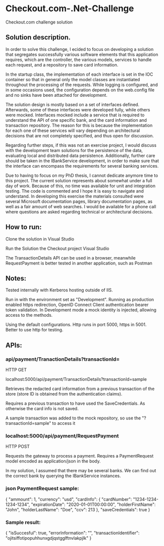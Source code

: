 # Checkout.com-.Net-Challenge
Checkout.com challenge solution

## Solution description. 

In order to solve this challenge, I ecided to focus on developing a solution that segregates successfully various software elements that this application requires, which are the controller, the various models, services to handle each request, and a repository to save card information. 

  In the startup class, the implementation of each interface is set in the IOC container so that in general only the model classes are instantiated throughout the processing of the requests. While logging is configured, and in some occasions used, the configuration depends on the web.config file and no sinks have been attached for development.
  
  The solution design is mostly based on a set of interfaces defined. Afterwards, some of these interfaces were developed fully, while others were mocked. Interfaces mocked include a service that is required to understand the API of one specific bank, and the card information and transaction repository. The reason for this is because the implementation for each one of these services will vary depending on architectural decisions that are not completely specified, and thus open for discussion.
  
  Regarding further steps, if this was not an exercise project, I would discuss with the development team solutions for the persistence of the data, evaluating local and distributed data persistence. Additionally, further care should be taken in the IBankService development, in order to make sure that the interface can encompass the requirements for several banking services.
  
  Due to having to focus on my PhD thesis, I cannot dedicate anymore time to this project. The current solution represents about somewhat under a full day of work. Because of this, no time was available for unit and integration testing. The code is commented and I hope it is easy to navigate and understand. In developing this exercise the materials consulted were several Microsoft documentation pages, library documentation pages, as well as a fair amount of web searches. I would be available for a phone call where questions are asked regarding technical or architectural decisions.


## How to run: 

  Clone the solution in Visual Studio
  
  Run the Solution the Checkout project Visual Studio
  
  The TransactionDetails API can be used in a browser, meanwhile RequestPayment is better tested in another application, such as Postman
  
## Notes: 
  Tested internally with Kerberos hosting outside of IIS.
  
  Run in with the environment set as "Development". Running as production enabled https redirection, OpenID Connect Client authentication bearer token validation. In Development mode a mock identity is injected, allowing access to the methods.
  
  Using the default configurations. Http runs in port 5000, https in 5001. Better to use http for testing.
  
## APIs:
  
  ### api/payment/TranactionDetails?transactionId=<transactionID>
	
  HTTP GET
  
  localhost:5000/api/payment/TransactionDetails?transactionId=sample
  
  Retrieves the redacted card information from a previous transaction of the store (store ID is obtained from the authentication claims).
  
  Requires a previous transaction to have used the SaveCredentials. As otherwise the card info is not saved.
  
  A sample transaction was added to the mock repository, so use the "?transactionId=sample" to access it
  
  
  ### localhost:5000/api/payment/RequestPayment
  
  HTTP POST
 
  Requests the gateway to process a payment.
  Requires a PaymentRequest model encoded as application/json in the body.
  
  In my solution, I assumed that there may be several banks. We can find out the correct bank by querying the IBankService instances.
  
  ### json PaymentRequest sample:
  
  {
          "ammount": 1,
          "currency": "usd",
          "cardInfo": {
	          "cardNumber": "1234-1234-1234-1234",
	          "expirationDate": "2020-01-01T00:00:00",
	          "holderFirstName": "John",
	          "holderLastName": "Doe",
	          "ccv": 213
	        },
          "saveCredentials": true
   }
  
  ### Sample result:
  
  {
    "isSuccesful": true,
    "errorInformation": "",
    "transactionIdentifier": "ojitsiffotipopuhhunxgdjqstgglftnvlakpjlk"
  }
